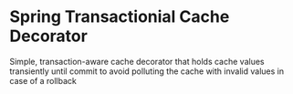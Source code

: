 # Spring Transactionial Cache Decorator
Simple, transaction-aware cache decorator that holds cache values transiently until commit to avoid polluting the cache with invalid values in case of a rollback 
